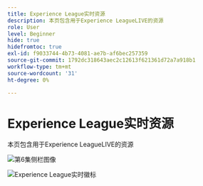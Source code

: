 ```yaml
---
title: Experience League实时资源
description: 本页包含用于Experience LeagueLIVE的资源
role: User
level: Beginner
hide: true
hidefromtoc: true
exl-id: f9033744-4b73-4081-ae7b-af6bec257359
source-git-commit: 1792dc318643aec2c12613f621361d72a7a918b1
workflow-type: tm+mt
source-wordcount: '31'
ht-degree: 0%

---
```


# Experience League实时资源

本页包含用于Experience LeagueLIVE的资源

![第6集侧栏图像](assets/exl-live-ep6-sidebar.jpg)

![Experience League实时徽标](assets/exl-live-logo.png)
